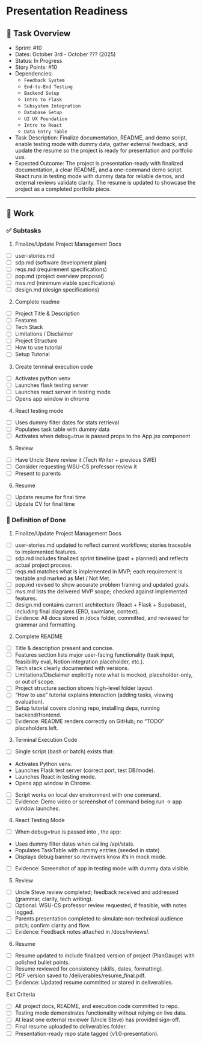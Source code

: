 # Presentation Readiness

## 📝 Task Overview
* Sprint: #10
* Dates: October 3rd - October ??? (2025)
* Status: In Progress
* Story Points: #10
* Dependencies:
  * `Feedback System`
  * `End-to-End Testing`
  * `Backend Setup`
  * `Intro to Flask`
  * `Subsystem Integration`
  * `Database Setup`
  * `UI UX Foundation`
  * `Intro to React`
  * `Data Entry Table`
* Task Description: Finalize documentation, README, and demo script, enable testing mode with dummy data, gather external feedback, and update the resume so the project is ready for presentation and portfolio use.
* Expected Outcome: The project is presentation-ready with finalized documentation, a clear README, and a one-command demo script. React runs in testing mode with dummy data for reliable demos, and external reviews validate clarity. The resume is updated to showcase the project as a completed portfolio piece.

---

## 🔧 Work

### ✅ Subtasks
1) Finalize/Update Project Management Docs
- [ ] user-stories.md
- [ ] sdp.md (software development plan)
- [ ] reqs.md (requirement specifications)
- [ ] pop.md (project overview proposal)
- [ ] mvs.md (minimum viable specifications)
- [ ] design.md (design specifications)

2) Complete readme
- [ ] Project Title & Description
- [ ] Features
- [ ] Tech Stack
- [ ] Limitations / Disclaimer
- [ ] Project Structure
- [ ] How to use tutorial
- [ ] Setup Tutorial

3) Create terminal execution code
- [ ] Activates python venv
- [ ] Launches flask testing server
- [ ] Launches react server in testing mode
- [ ] Opens app window in chrome

4) React testing mode
- [ ] Uses dummy filter dates for stats retrieval
- [ ] Populates task table with dummy data
- [ ] Activates when debug=true is passed props to the App.jsx component

5) Review
- [ ] Have Uncle Steve review it (Tech Writer + previous SWE)
- [ ] Consider requesting WSU-CS professor review it
- [ ] Present to parents

6) Resume
- [ ] Update resume for final time
- [ ] Update CV for final time

### 📘 Definition of Done
1) Finalize/Update Project Management Docs
- [ ] user-stories.md updated to reflect current workflows; stories traceable to implemented features.
- [ ] sdp.md includes finalized sprint timeline (past + planned) and reflects actual project process.
- [ ] reqs.md matches what is implemented in MVP; each requirement is testable and marked as Met / Not Met.
- [ ] pop.md revised to show accurate problem framing and updated goals.
- [ ] mvs.md lists the delivered MVP scope; checked against implemented features.
- [ ] design.md contains current architecture (React + Flask + Supabase), including final diagrams (ERD, swimlane, context).
- [ ] Evidence: All docs stored in /docs folder, committed, and reviewed for grammar and formatting.

2) Complete README
- [ ] Title & description present and concise.
- [ ] Features section lists major user-facing functionality (task input, feasibility eval, Notion integration placeholder, etc.).
- [ ] Tech stack clearly documented with versions.
- [ ] Limitations/Disclaimer explicitly note what is mocked, placeholder-only, or out of scope.
- [ ] Project structure section shows high-level folder layout.
- [ ] “How to use” tutorial explains interaction (adding tasks, viewing evaluation).
- [ ] Setup tutorial covers cloning repo, installing deps, running backend/frontend.
- [ ] Evidence: README renders correctly on GitHub; no “TODO” placeholders left.

3) Terminal Execution Code
- [ ] Single script (bash or batch) exists that:
- Activates Python venv.
- Launches Flask test server (correct port, test DB/mode).
- Launches React in testing mode.
- Opens app window in Chrome.
- [ ] Script works on local dev environment with one command.
- [ ] Evidence: Demo video or screenshot of command being run → app window launches.

4) React Testing Mode
- [ ] When debug=true is passed into <App />, the app:
- Uses dummy filter dates when calling /api/stats.
- Populates TaskTable with dummy entries (seeded in state).
- Displays debug banner so reviewers know it’s in mock mode.
- [ ] Evidence: Screenshot of app in testing mode with dummy data visible.

5) Review
- [ ] Uncle Steve review completed; feedback received and addressed (grammar, clarity, tech writing).
- [ ] Optional: WSU-CS professor review requested, if feasible, with notes logged.
- [ ] Parents presentation completed to simulate non-technical audience pitch; confirm clarity and flow.
- [ ] Evidence: Feedback notes attached in /docs/reviews/.

6) Resume
- [ ] Resume updated to include finalized version of project (PlanGauge) with polished bullet points.
- [ ] Resume reviewed for consistency (skills, dates, formatting).
- [ ] PDF version saved to /deliverables/resume_final.pdf.
- [ ] Evidence: Updated resume committed or stored in deliverables.

Exit Criteria
- [ ] All project docs, README, and execution code committed to repo.
- [ ] Testing mode demonstrates functionality without relying on live data.
- [ ] At least one external reviewer (Uncle Steve) has provided sign-off.
- [ ] Final resume uploaded to deliverables folder.
- [ ] Presentation-ready repo state tagged (v1.0-presentation).